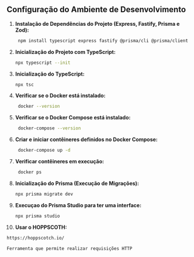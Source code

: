## Configuração do Ambiente de Desenvolvimento

1. **Instalação de Dependências do Projeto (Express, Fastify, Prisma e Zod):**
   ```bash
    npm install typescript express fastify @prisma/cli @prisma/client zod 


2. **Inicialização do Projeto com TypeScript:**
   ```bash
   npx typescript --init


3. **Inicialização do TypeScript:**
   ```bash
   npx tsc


4. **Verificar se o Docker está instalado:**
   ```bash
    docker --version


5. **Verificar se o Docker Compose está instalado:**
   ```bash
    docker-compose --version


6. **Criar e iniciar contêineres definidos no Docker Compose:**
   ```bash
    docker-compose up -d


7. **Verificar contêineres em execução:**
   ```bash
    docker ps


8. **Inicialização do Prisma (Execução de Migrações):**
   ```bash
   npx prisma migrate dev


9. **Execuçao do Prisma Studio para ter uma interface:**
   ```bash
   npx prisma studio


10. **Usar o HOPPSCOTH:**
   ```bash
   https://hoppscotch.io/
   
   Ferramenta que permite realizar requisições HTTP



